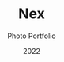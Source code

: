 ---
  id: 4
  date: "2022"
  title: "Nex"
  subtitle: "Photo Portfolio"
  description: "A stunning image gallery using the latest technology. This photographer landing page will showcase the work and capture the beauty of nature through your lens."
  techs: ["NEXT", "STYLED COMPONENTS", "CLOUDINARY", "SANITY.IO", "FIGMA", "VERCEL"]
  image:
    src: "/images/nex.jpg"
    alt: "nex"
    width: 1374
    height: 738
  link: "https://nex-photos.vercel.app/"
---